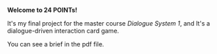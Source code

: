 **Welcome to 24 POINTs!**

It's my final project for the master course *Dialogue System 1*, and It's a dialogue-driven interaction card game.

You can see a brief in the pdf file.
